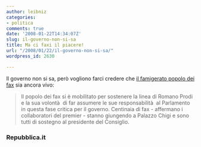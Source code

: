```yaml
---
author: leibniz
categories:
- politica
comments: true
date: '2008-01-22T14:34:07Z'
slug: il-governo-non-si-sa
title: Ma ci faxi il piacere!
url: "/2008/01/22/il-governo-non-si-sa/"
wordpress_id: 2630

---
```

Il governo non si sa, però vogliono farci credere che [il famigerato popolo dei fax](http://www.repubblica.it/2008/01/dirette/sezioni/politica/crisi-governo-prodi/crisi-22gen/index.html) sia ancora vivo:


> Il popolo dei fax si è mobilitato per sostenere la linea di Romano Prodi e la sua volontà  di far assumere le sue responsabilità  al Parlamento in questa fase critica per il governo. Centinaia di fax - affermano i collaboratori del premier - stanno giungendo a Palazzo Chigi e sono tutti di sostegno al presidente del Consiglio.




### Repubblica.it
